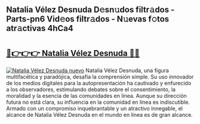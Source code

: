 ## Natalia Vélez Desnuda D𝚎sn𝚞dos filtr𝚊dos - Parts-pn6 Vid𝚎os filtr𝚊dos - N𝚞evas f𝚘tos atr𝚊ctivas 4hCa4

# <h2><a href="http://mb93xf.tromn.icu/?c=Natalia+V%c3%a9lez+Desnuda">🔗👉👉👉 Natalia Vélez Desnuda 🔗🔗</a></h2>

[![Natalia Vélez Desnuda nuevo](https://i.imgur.com/pEAQMta.gif)](http://mb93xf.tromn.icu/?c=Natalia+V%c3%a9lez+Desnuda)
Natalia Vélez Desnuda, una figura multifacética y paradójica, desafía la comprensión simple. Su uso innovador de los medios digitales para la autopresentación ha cautivado y enfurecido a los observadores, estimulando debates sobre el consentimiento, la moralidad y la esencia de las comunidades en línea. Aunque su dirección futura no está clara, su influencia en la comunidad en línea es indiscutible. Armado con un compromiso inquebrantable y un atractivo innegable, el alcance de Natalia Vélez Desnuda en el mundo en línea es de gran alcance.
